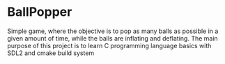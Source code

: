 # BallPopper
Simple game, where the objective is to pop as many balls as possible in a given amount of time, while the balls are inflating and deflating. The main purpose of this project is to learn C programming language basics with SDL2 and cmake build system